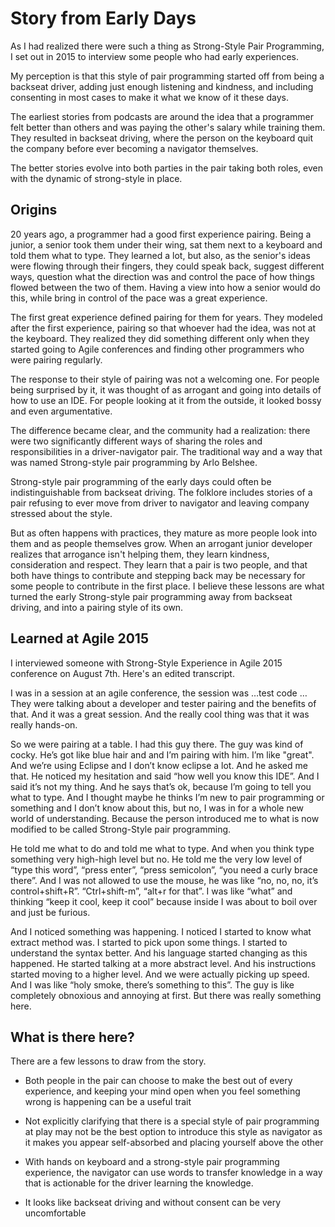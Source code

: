 # Story from Early Days

As I had realized there were such a thing as Strong-Style Pair Programming, I set out in 2015 to interview some people who had early experiences.

My perception is that this style of pair programming started off from being a backseat driver, adding just enough listening and kindness, and including consenting in most cases to make it what we know of it these days.

The earliest stories from podcasts are around the idea that a programmer felt better than others and was paying the other's salary while training them. They resulted in backseat driving, where the person on the keyboard quit the company before ever becoming a navigator themselves.

The better stories evolve into both parties in the pair taking both roles, even with the dynamic of strong-style in place.

## Origins

20 years ago, a programmer had a good first experience pairing. Being a junior, a senior took them under their wing, sat them next to a keyboard and told them what to type. They learned a lot, but also, as the senior's ideas were flowing through their fingers, they could speak back, suggest different ways, question what the direction was and control the pace of how things flowed between the two of them. Having a view into how a senior would do this, while bring in control of the pace was a great experience.

The first great experience defined pairing for them for years. They modeled after the first experience, pairing so that whoever had the idea, was not at the keyboard. They realized they did something different only when they started going to Agile conferences and finding other programmers who were pairing regularly.

The response to their style of pairing was not a welcoming one. For people being surprised by it, it was thought of as arrogant and going into details of how to use an IDE. For people looking at it from the outside, it looked bossy and even argumentative.

The difference became clear, and the community had a realization: there were two significantly different ways of sharing the roles and responsibilities in a driver-navigator pair. The traditional way and a way that was named Strong-style pair programming by Arlo Belshee.

Strong-style pair programming of the early days could often be indistinguishable from backseat driving. The folklore includes stories of a pair refusing to ever move from driver to navigator and leaving company stressed about the style.

But as often happens with practices, they mature as more people look into them and as people themselves grow. When an arrogant junior developer realizes that arrogance isn't helping them, they learn kindness, consideration and respect. They learn that a pair is two people, and that both have things to contribute and stepping back may be necessary for some people to contribute in the first place. I believe these lessons are what turned the early Strong-style pair programming away from backseat driving, and into a pairing style of its own. 

## Learned at Agile 2015

I interviewed someone with Strong-Style Experience in Agile 2015 conference on August 7th. Here's an edited transcript.

I was in a session at an agile conference, the session was …test code … They were talking about a developer and tester pairing and the benefits of that. And it was a great session. And the really cool thing was that it was really hands-on.

So we were pairing at a table. I had this guy there. The guy was kind of cocky. He’s got like blue hair and and I’m pairing with him. I’m like "great". And we’re using Eclipse and I don’t know eclipse a lot. And he asked me that. He noticed my hesitation and said “how well you know this IDE”. And I said it’s not my thing. And he says that’s ok, because I’m going to tell you what to type. And I thought maybe he thinks I’m new to pair programming or something and I don’t know about this, but no, I was in for a whole new world of understanding. Because the person introduced me to what is now modified to be called Strong-Style pair programming.

He told me what to do and told me what to type. And when you think type something very high-high level but no. He told me the very low level of “type this word”, “press enter”, “press semicolon”, “you need a curly brace there”. And I was not allowed to use the mouse, he was like “no, no, no, it’s control+shift+R”. “Ctrl+shift-m”, “alt+r for that”. I was like “what” and thinking “keep it cool, keep it cool” because inside I was about to boil over and just be furious.

And I noticed something was happening. I noticed I started to know what extract method was. I started to pick upon some things. I started to understand the syntax better. And his language started changing as this happened. He started talking at a more abstract level. And his instructions started moving to a higher level. And we were actually picking up speed. And I was like “holy smoke, there’s something to this”. The guy is like completely obnoxious and annoying at first. But there was really something here.

## What is there here?

There are a few lessons to draw from the story.

   * Both people in the pair can choose to make the best out of every experience, and keeping your mind open when you feel something wrong is happening can be a useful trait

   * Not explicitly clarifying that there is a special style of pair programming at play may not be the best option to introduce this style as navigator as it makes you appear self-absorbed and placing yourself above the other

   * With hands on keyboard and a strong-style pair programming experience, the navigator can use words to transfer knowledge in a way that is actionable for the driver learning the knowledge.

   * It looks like backseat driving and without consent can be very uncomfortable
